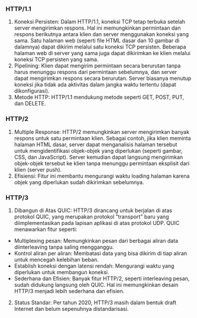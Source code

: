 ### HTTP/1.1
1. Koneksi Persisten:
Dalam HTTP/1.1, koneksi TCP tetap terbuka setelah server mengirimkan respons. Hal ini memungkinkan permintaan dan respons berikutnya antara klien dan server menggunakan koneksi yang sama.
Satu halaman web (seperti file HTML dasar dan 10 gambar di dalamnya) dapat dikirim melalui satu koneksi TCP persisten.
Beberapa halaman web di server yang sama juga dapat dikirimkan ke klien melalui koneksi TCP persisten yang sama.
2. Pipelining: Klien dapat mengirim permintaan secara berurutan tanpa harus menunggu respons dari permintaan sebelumnya, dan server dapat mengirimkan respons secara berurutan.
Server biasanya menutup koneksi jika tidak ada aktivitas dalam jangka waktu tertentu (dapat dikonfigurasi).
3. Metode HTTP:
HTTP/1.1 mendukung metode seperti GET, POST, PUT, dan DELETE.

### HTTP/2
1. Multiple Response:
HTTP/2 memungkinkan server mengirimkan banyak respons untuk satu permintaan klien.
Sebagai contoh, jika klien meminta halaman HTML dasar, server dapat menganalisis halaman tersebut untuk mengidentifikasi objek-objek yang diperlukan (seperti gambar, CSS, dan JavaScript).
Server kemudian dapat langsung mengirimkan objek-objek tersebut ke klien tanpa menunggu permintaan eksplisit dari klien (server push).
2. Efisiensi:
Fitur ini membantu mengurangi waktu loading halaman karena objek yang diperlukan sudah dikirimkan sebelumnya.

### HTTP/3
1. Dibangun di Atas QUIC:
HTTP/3 dirancang untuk berjalan di atas protokol QUIC, yang merupakan protokol "transport" baru yang diimplementasikan pada lapisan aplikasi di atas protokol UDP.
QUIC menawarkan fitur seperti:
- Multiplexing pesan: Memungkinkan pesan dari berbagai aliran data diinterleaving tanpa saling mengganggu.
- Kontrol aliran per aliran: Membatasi data yang bisa dikirim di tiap aliran untuk mencegah kelebihan beban.
- Establish koneksi dengan latensi rendah: Mengurangi waktu yang diperlukan untuk membangun koneksi.
- Sederhana dan Efisien:
Banyak fitur HTTP/2, seperti interleaving pesan, sudah didukung langsung oleh QUIC. Hal ini memungkinkan desain HTTP/3 menjadi lebih sederhana dan efisien.
2. Status Standar:
Per tahun 2020, HTTP/3 masih dalam bentuk draft Internet dan belum sepenuhnya distandarisasi.

